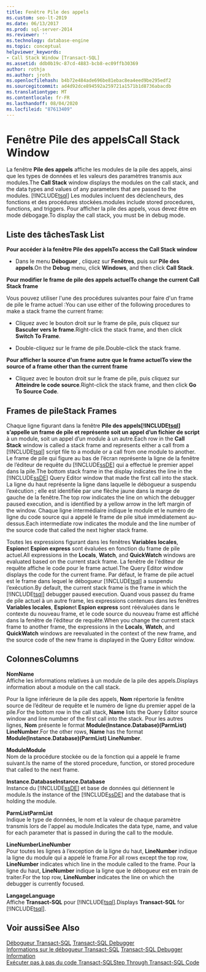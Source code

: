 ```yaml
---
title: Fenêtre Pile des appels
ms.custom: seo-lt-2019
ms.date: 06/13/2017
ms.prod: sql-server-2014
ms.reviewer: ''
ms.technology: database-engine
ms.topic: conceptual
helpviewer_keywords:
- Call Stack Window [Transact-SQL]
ms.assetid: ddb0b19c-87cd-4883-bcb8-ec09ffb30369
author: rothja
ms.author: jroth
ms.openlocfilehash: b4b72e484ade696be81ebac8ea4eed9be295edf2
ms.sourcegitcommit: ad4d92dce894592a259721a1571b1d8736abacdb
ms.translationtype: MT
ms.contentlocale: fr-FR
ms.lasthandoff: 08/04/2020
ms.locfileid: "87613409"
---
```

# <a name="call-stack-window"></a><span data-ttu-id="b9c61-102">Fenêtre Pile des appels</span><span class="sxs-lookup"><span data-stu-id="b9c61-102">Call Stack Window</span></span>
  <span data-ttu-id="b9c61-103">La fenêtre **Pile des appels** affiche les modules de la pile des appels, ainsi que les types de données et les valeurs des paramètres transmis aux modules.</span><span class="sxs-lookup"><span data-stu-id="b9c61-103">The **Call Stack** window displays the modules on the call stack, and the data types and values of any parameters that are passed to the modules.</span></span> [!INCLUDE[tsql](../../includes/tsql-md.md)] <span data-ttu-id="b9c61-104">Les modules incluent des déclencheurs, des fonctions et des procédures stockées.</span><span class="sxs-lookup"><span data-stu-id="b9c61-104">modules include stored procedures, functions, and triggers.</span></span> <span data-ttu-id="b9c61-105">Pour afficher la pile des appels, vous devez être en mode débogage.</span><span class="sxs-lookup"><span data-stu-id="b9c61-105">To display the call stack, you must be in debug mode.</span></span>  
  
## <a name="task-list"></a><span data-ttu-id="b9c61-106">Liste des tâches</span><span class="sxs-lookup"><span data-stu-id="b9c61-106">Task List</span></span>  
 <span data-ttu-id="b9c61-107">**Pour accéder à la fenêtre Pile des appels**</span><span class="sxs-lookup"><span data-stu-id="b9c61-107">**To access the Call Stack window**</span></span>  
  
-   <span data-ttu-id="b9c61-108">Dans le menu **Déboguer** , cliquez sur **Fenêtres**, puis sur **Pile des appels**.</span><span class="sxs-lookup"><span data-stu-id="b9c61-108">On the **Debug** menu, click **Windows**, and then click **Call Stack**.</span></span>  
  
 <span data-ttu-id="b9c61-109">**Pour modifier le frame de pile des appels actuel**</span><span class="sxs-lookup"><span data-stu-id="b9c61-109">**To change the current Call Stack frame**</span></span>  
  
 <span data-ttu-id="b9c61-110">Vous pouvez utiliser l'une des procédures suivantes pour faire d'un frame de pile le frame actuel :</span><span class="sxs-lookup"><span data-stu-id="b9c61-110">You can use either of the following procedures to make a stack frame the current frame:</span></span>  
  
-   <span data-ttu-id="b9c61-111">Cliquez avec le bouton droit sur le frame de pile, puis cliquez sur **Basculer vers le frame**.</span><span class="sxs-lookup"><span data-stu-id="b9c61-111">Right-click the stack frame, and then click **Switch To Frame**.</span></span>  
  
-   <span data-ttu-id="b9c61-112">Double-cliquez sur le frame de pile.</span><span class="sxs-lookup"><span data-stu-id="b9c61-112">Double-click the stack frame.</span></span>  
  
 <span data-ttu-id="b9c61-113">**Pour afficher la source d'un frame autre que le frame actuel**</span><span class="sxs-lookup"><span data-stu-id="b9c61-113">**To view the source of a frame other than the current frame**</span></span>  
  
-   <span data-ttu-id="b9c61-114">Cliquez avec le bouton droit sur le frame de pile, puis cliquez sur **Atteindre le code source**.</span><span class="sxs-lookup"><span data-stu-id="b9c61-114">Right-click the stack frame, and then click **Go To Source Code**.</span></span>  
  
## <a name="stack-frames"></a><span data-ttu-id="b9c61-115">Frames de pile</span><span class="sxs-lookup"><span data-stu-id="b9c61-115">Stack Frames</span></span>  
 <span data-ttu-id="b9c61-116">Chaque ligne figurant dans la fenêtre **Pile des appels[!INCLUDE[tsql](../../includes/tsql-md.md)] s’appelle un frame de pile et représente soit un appel d’un fichier de script** à un module, soit un appel d’un module à un autre.</span><span class="sxs-lookup"><span data-stu-id="b9c61-116">Each row in the **Call Stack** window is called a stack frame and represents either a call from a [!INCLUDE[tsql](../../includes/tsql-md.md)] script file to a module or a call from one module to another.</span></span> <span data-ttu-id="b9c61-117">Le frame de pile qui figure au bas de l’écran représente la ligne de la fenêtre de l’éditeur de requête du [!INCLUDE[ssDE](../../includes/ssde-md.md)] qui a effectué le premier appel dans la pile.</span><span class="sxs-lookup"><span data-stu-id="b9c61-117">The bottom stack frame in the display indicates the line in the [!INCLUDE[ssDE](../../includes/ssde-md.md)] Query Editor window that made the first call into the stack.</span></span> <span data-ttu-id="b9c61-118">La ligne du haut représente la ligne dans laquelle le débogueur a suspendu l’exécution ; elle est identifiée par une flèche jaune dans la marge de gauche de la fenêtre.</span><span class="sxs-lookup"><span data-stu-id="b9c61-118">The top row indicates the line on which the debugger paused execution, and is identified by a yellow arrow in the left margin of the window.</span></span> <span data-ttu-id="b9c61-119">Chaque ligne intermédiaire indique le module et le numéro de ligne du code source qui a appelé le frame de pile situé immédiatement au-dessus.</span><span class="sxs-lookup"><span data-stu-id="b9c61-119">Each intermediate row indicates the module and the line number of the source code that called the next higher stack frame.</span></span>  
  
 <span data-ttu-id="b9c61-120">Toutes les expressions figurant dans les fenêtres **Variables locales**, **Espion**et **Espion express** sont évaluées en fonction du frame de pile actuel.</span><span class="sxs-lookup"><span data-stu-id="b9c61-120">All expressions in the **Locals**, **Watch**, and **QuickWatch** windows are evaluated based on the current stack frame.</span></span> <span data-ttu-id="b9c61-121">La fenêtre de l'éditeur de requête affiche le code pour le frame actuel.</span><span class="sxs-lookup"><span data-stu-id="b9c61-121">The Query Editor window displays the code for the current frame.</span></span> <span data-ttu-id="b9c61-122">Par défaut, le frame de pile actuel est le frame dans lequel le débogueur [!INCLUDE[tsql](../../includes/tsql-md.md)] a suspendu l’exécution.</span><span class="sxs-lookup"><span data-stu-id="b9c61-122">By default, the current stack frame is the frame in which the [!INCLUDE[tsql](../../includes/tsql-md.md)] debugger paused execution.</span></span> <span data-ttu-id="b9c61-123">Quand vous passez du frame de pile actuel à un autre frame, les expressions contenues dans les fenêtres **Variables locales**, **Espion**et **Espion express** sont réévaluées dans le contexte du nouveau frame, et le code source du nouveau frame est affiché dans la fenêtre de l’éditeur de requête.</span><span class="sxs-lookup"><span data-stu-id="b9c61-123">When you change the current stack frame to another frame, the expressions in the **Locals**, **Watch**, and **QuickWatch** windows are reevaluated in the context of the new frame, and the source code of the new frame is displayed in the Query Editor window.</span></span>  
  
## <a name="columns"></a><span data-ttu-id="b9c61-124">Colonnes</span><span class="sxs-lookup"><span data-stu-id="b9c61-124">Columns</span></span>  
 <span data-ttu-id="b9c61-125">**Nom**</span><span class="sxs-lookup"><span data-stu-id="b9c61-125">**Name**</span></span>  
 <span data-ttu-id="b9c61-126">Affiche les informations relatives à un module de la pile des appels.</span><span class="sxs-lookup"><span data-stu-id="b9c61-126">Displays information about a module on the call stack.</span></span>  
  
 <span data-ttu-id="b9c61-127">Pour la ligne inférieure de la pile des appels, **Nom** répertorie la fenêtre source de l’éditeur de requête et le numéro de ligne du premier appel de la pile.</span><span class="sxs-lookup"><span data-stu-id="b9c61-127">For the bottom row in the call stack, **Name** lists the Query Editor source window and line number of the first call into the stack.</span></span> <span data-ttu-id="b9c61-128">Pour les autres lignes, **Nom** présente le format **Module(Instance.Database)(ParmList) LineNumber**.</span><span class="sxs-lookup"><span data-stu-id="b9c61-128">For the other rows, **Name** has the format **Module(Instance.Database)(ParmList) LineNumber**.</span></span>  
  
 <span data-ttu-id="b9c61-129">**Module**</span><span class="sxs-lookup"><span data-stu-id="b9c61-129">**Module**</span></span>  
 <span data-ttu-id="b9c61-130">Nom de la procédure stockée ou de la fonction qui a appelé le frame suivant.</span><span class="sxs-lookup"><span data-stu-id="b9c61-130">Is the name of the stored procedure, function, or stored procedure that called to the next frame.</span></span>  
  
 <span data-ttu-id="b9c61-131">**Instance.Database**</span><span class="sxs-lookup"><span data-stu-id="b9c61-131">**Instance.Database**</span></span>  
 <span data-ttu-id="b9c61-132">Instance du [!INCLUDE[ssDE](../../includes/ssde-md.md)] et base de données qui détiennent le module.</span><span class="sxs-lookup"><span data-stu-id="b9c61-132">Is the instance of the [!INCLUDE[ssDE](../../includes/ssde-md.md)] and the database that is holding the module.</span></span>  
  
 <span data-ttu-id="b9c61-133">**ParmList**</span><span class="sxs-lookup"><span data-stu-id="b9c61-133">**ParmList**</span></span>  
 <span data-ttu-id="b9c61-134">Indique le type de données, le nom et la valeur de chaque paramètre transmis lors de l'appel au module.</span><span class="sxs-lookup"><span data-stu-id="b9c61-134">Indicates the data type, name, and value for each parameter that is passed in during the call to the module.</span></span>  
  
 <span data-ttu-id="b9c61-135">**LineNumber**</span><span class="sxs-lookup"><span data-stu-id="b9c61-135">**LineNumber**</span></span>  
 <span data-ttu-id="b9c61-136">Pour toutes les lignes à l’exception de la ligne du haut, **LineNumber** indique la ligne du module qui a appelé le frame.</span><span class="sxs-lookup"><span data-stu-id="b9c61-136">For all rows except the top row, **LineNumber** indicates which line in the module called to the frame.</span></span> <span data-ttu-id="b9c61-137">Pour la ligne du haut, **LineNumber** indique la ligne que le débogueur est en train de traiter.</span><span class="sxs-lookup"><span data-stu-id="b9c61-137">For the top row, **LineNumber** indicates the line on which the debugger is currently focused.</span></span>  
  
 <span data-ttu-id="b9c61-138">**Langage**</span><span class="sxs-lookup"><span data-stu-id="b9c61-138">**Language**</span></span>  
 <span data-ttu-id="b9c61-139">Affiche **Transact-SQL** pour [!INCLUDE[tsql](../../includes/tsql-md.md)].</span><span class="sxs-lookup"><span data-stu-id="b9c61-139">Displays **Transact-SQL** for [!INCLUDE[tsql](../../includes/tsql-md.md)].</span></span>  
  
## <a name="see-also"></a><span data-ttu-id="b9c61-140">Voir aussi</span><span class="sxs-lookup"><span data-stu-id="b9c61-140">See Also</span></span>  
 <span data-ttu-id="b9c61-141">[Débogueur Transact-SQL](transact-sql-debugger.md) </span><span class="sxs-lookup"><span data-stu-id="b9c61-141">[Transact-SQL Debugger](transact-sql-debugger.md) </span></span>  
 <span data-ttu-id="b9c61-142">[Informations sur le débogueur Transact-SQL](transact-sql-debugger-information.md) </span><span class="sxs-lookup"><span data-stu-id="b9c61-142">[Transact-SQL Debugger Information](transact-sql-debugger-information.md) </span></span>  
 [<span data-ttu-id="b9c61-143">Exécuter pas à pas du code Transact-SQL</span><span class="sxs-lookup"><span data-stu-id="b9c61-143">Step Through Transact-SQL Code</span></span>](step-through-transact-sql-code.md)  
